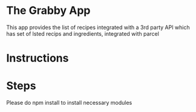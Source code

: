 # The Grabby App

This app provides the list of recipes integrated with a 3rd party API which has set of lsted recips and ingredients, integrated with parcel

# Instructions

# Steps

Please do npm install to install necessary modules
